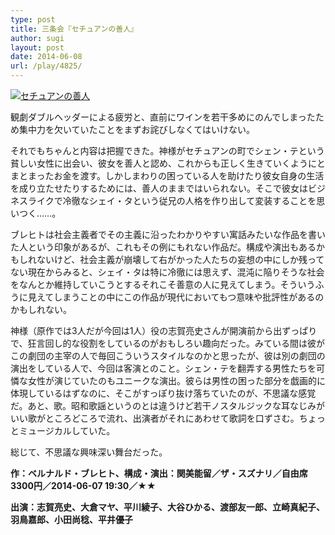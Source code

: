 ```yaml
---
type: post
title: 三条会『セチュアンの善人』
author: sugi
layout: post
date: 2014-06-08
url: /play/4825/
---
```

<a href="http://i1.wp.com/asharpminor.com/wp-content/uploads/2014/06/szechwan.jpg" onclick="_gaq.push(['_trackEvent', 'outbound-article', 'http://asharpminor.com/wp-content/uploads/2014/06/szechwan.jpg', '']);" ><img src="http://i1.wp.com/asharpminor.com/wp-content/uploads/2014/06/szechwan.jpg?resize=211%2C300" alt="セチュアンの善人" class="alignleft size-medium wp-image-4826" data-recalc-dims="1" /></a>

観劇ダブルヘッダーによる疲労と、直前にワインを若干多めにのんでしまったため集中力を欠いていたことをまずお詫びしなくてはいけない。

それでもちゃんと内容は把握できた。神様がセチュアンの町でシェン・テという貧しい女性に出会い、彼女を善人と認め、これからも正しく生きていくようにとまとまったお金を渡す。しかしまわりの困っている人を助けたり彼女自身の生活を成り立たせたりするためには、善人のままではいられない。そこで彼女はビジネスライクで冷徹なシェイ・タという従兄の人格を作り出して変装することを思いつく……。

ブレヒトは社会主義者でその主義に沿ったわかりやすい寓話みたいな作品を書いた人という印象があるが、これもその例にもれない作品だ。構成や演出もあるかもしれないけど、社会主義が崩壊して右がかった人たちの妄想の中にしか残ってない現在からみると、シェイ・タは特に冷徹には思えず、混沌に陥りそうな社会をなんとか維持していこうとするそれこそ善意の人に見えてしまう。そういうふうに見えてしまうことの中にこの作品が現代においてもつ意味や批評性があるのかもしれない。

神様（原作では3人だが今回は1人）役の志賀亮史さんが開演前から出ずっぱりで、狂言回し的な役割をしているのがおもしろい趣向だった。みている間は彼がこの劇団の主宰の人で毎回こういうスタイルなのかと思ったが、彼は別の劇団の演出をしている人で、今回は客演とのこと。シェン・テを翻弄する男性たちを可憐な女性が演じていたのもユニークな演出。彼らは男性の困った部分を戯画的に体現しているはずなのに、そこがすっぽり抜け落ちていたのが、不思議な感覚だ。あと、歌。昭和歌謡というのとは違うけど若干ノスタルジックな耳なじみがいい歌がところどころで流れ、出演者がそれにあわせて歌詞を口ずさむ。ちょっとミュージカルしていた。

総じて、不思議な興味深い舞台だった。

**作：ベルナルド・ブレヒト、構成・演出：関美能留／ザ・スズナリ／自由席3300円／2014-06-07 19:30／★★**

**出演：志賀亮史、大倉マヤ、平川綾子、大谷ひかる、渡部友一郎、立崎真紀子、羽鳥嘉郎、小田尚稔、平井優子**
